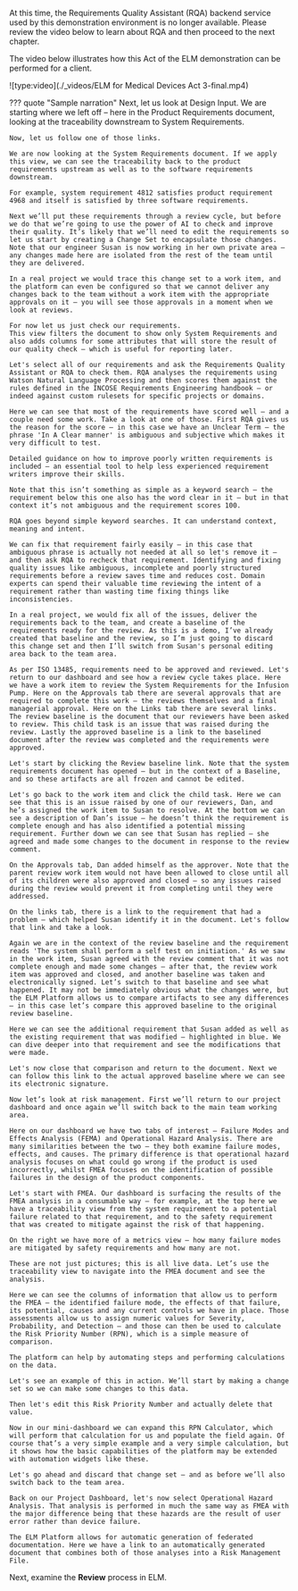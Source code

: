 At this time, the Requirements Quality Assistant (RQA) backend service used by this demonstration environment is no longer available. Please review the video below to learn about RQA and then proceed to the next chapter.

The video below illustrates how this Act of the ELM demonstration can be performed for a client.

![type:video](./_videos/ELM for Medical Devices Act 3-final.mp4)

??? quote "Sample narration"
    Next, let us look at Design Input. We are starting where we left off – here in the Product Requirements document, looking at the traceability downstream to System Requirements.

    Now, let us follow one of those links.

    We are now looking at the System Requirements document. If we apply this view, we can see the traceability back to the product requirements upstream as well as to the software requirements downstream.

    For example, system requirement 4812 satisfies product requirement 4968 and itself is satisfied by three software requirements.

    Next we’ll put these requirements through a review cycle, but before we do that we’re going to use the power of AI to check and improve their quality. It’s likely that we’ll need to edit the requirements so let us start by creating a Change Set to encapsulate those changes. Note that our engineer Susan is now working in her own private area – any changes made here are isolated from the rest of the team until they are delivered.

    In a real project we would trace this change set to a work item, and the platform can even be configured so that we cannot deliver any changes back to the team without a work item with the appropriate approvals on it – you will see those approvals in a moment when we look at reviews.

    For now let us just check our requirements.
    This view filters the document to show only System Requirements and also adds columns for some attributes that will store the result of our quality check – which is useful for reporting later.

    Let's select all of our requirements and ask the Requirements Quality Assistant or RQA to check them. RQA analyses the requirements using Watson Natural Language Processing and then scores them against the rules defined in the INCOSE Requirements Engineering handbook – or indeed against custom rulesets for specific projects or domains.

    Here we can see that most of the requirements have scored well – and a couple need some work. Take a look at one of those. First RQA gives us the reason for the score – in this case we have an Unclear Term – the phrase 'In A Clear manner' is ambiguous and subjective which makes it very difficult to test.

    Detailed guidance on how to improve poorly written requirements is included – an essential tool to help less experienced requirement writers improve their skills.

    Note that this isn’t something as simple as a keyword search – the requirement below this one also has the word clear in it – but in that context it’s not ambiguous and the requirement scores 100.

    RQA goes beyond simple keyword searches. It can understand context, meaning and intent.

    We can fix that requirement fairly easily – in this case that ambiguous phrase is actually not needed at all so let's remove it – and then ask RQA to recheck that requirement. Identifying and fixing quality issues like ambiguous, incomplete and poorly structured requirements before a review saves time and reduces cost. Domain experts can spend their valuable time reviewing the intent of a requirement rather than wasting time fixing things like inconsistencies.

    In a real project, we would fix all of the issues, deliver the requirements back to the team, and create a baseline of the requirements ready for the review. As this is a demo, I’ve already created that baseline and the review, so I’m just going to discard this change set and then I’ll switch from Susan's personal editing area back to the team area.

    As per ISO 13485, requirements need to be approved and reviewed. Let's return to our dashboard and see how a review cycle takes place. Here we have a work item to review the System Requirements for the Infusion Pump. Here on the Approvals tab there are several approvals that are required to complete this work – the reviews themselves and a final managerial approval. Here on the Links tab there are several links. The review baseline is the document that our reviewers have been asked to review. This child task is an issue that was raised during the review. Lastly the approved baseline is a link to the baselined document after the review was completed and the requirements were approved.

    Let's start by clicking the Review baseline link. Note that the system requirements document has opened – but in the context of a Baseline, and so these artifacts are all frozen and cannot be edited.

    Let's go back to the work item and click the child task. Here we can see that this is an issue raised by one of our reviewers, Dan, and he’s assigned the work item to Susan to resolve. At the bottom we can see a description of Dan’s issue – he doesn’t think the requirement is complete enough and has also identified a potential missing requirement. Further down we can see that Susan has replied – she agreed and made some changes to the document in response to the review comment.

    On the Approvals tab, Dan added himself as the approver. Note that the parent review work item would not have been allowed to close until all of its children were also approved and closed – so any issues raised during the review would prevent it from completing until they were addressed.

    On the links tab, there is a link to the requirement that had a problem – which helped Susan identify it in the document. Let's follow that link and take a look.

    Again we are in the context of the review baseline and the requirement reads 'The system shall perform a self test on initiation.' As we saw in the work item, Susan agreed with the review comment that it was not complete enough and made some changes – after that, the review work item was approved and closed, and another baseline was taken and electronically signed. Let’s switch to that baseline and see what happened. It may not be immediately obvious what the changes were, but the ELM Platform allows us to compare artifacts to see any differences – in this case let’s compare this approved baseline to the original review baseline.

    Here we can see the additional requirement that Susan added as well as the existing requirement that was modified – highlighted in blue. We can dive deeper into that requirement and see the modifications that were made.

    Let's now close that comparison and return to the document. Next we can follow this link to the actual approved baseline where we can see its electronic signature.

    Now let’s look at risk management. First we’ll return to our project dashboard and once again we’ll switch back to the main team working area.

    Here on our dashboard we have two tabs of interest – Failure Modes and Effects Analysis (FEMA) and Operational Hazard Analysis. There are many similarities between the two – they both examine failure modes, effects, and causes. The primary difference is that operational hazard analysis focuses on what could go wrong if the product is used incorrectly, whilst FMEA focuses on the identification of possible failures in the design of the product components.

    Let's start with FMEA. Our dashboard is surfacing the results of the FMEA analysis in a consumable way – for example, at the top here we have a traceability view from the system requirement to a potential failure related to that requirement, and to the safety requirement that was created to mitigate against the risk of that happening.

    On the right we have more of a metrics view – how many failure modes are mitigated by safety requirements and how many are not.

    These are not just pictures; this is all live data. Let’s use the traceability view to navigate into the FMEA document and see the analysis.

    Here we can see the columns of information that allow us to perform the FMEA – the identified failure mode, the effects of that failure, its potential, causes and any current controls we have in place. Those assessments allow us to assign numeric values for Severity, Probability, and Detection – and those can then be used to calculate the Risk Priority Number (RPN), which is a simple measure of comparison.

    The platform can help by automating steps and performing calculations on the data.

    Let's see an example of this in action. We’ll start by making a change set so we can make some changes to this data.

    Then let's edit this Risk Priority Number and actually delete that value.

    Now in our mini-dashboard we can expand this RPN Calculator, which will perform that calculation for us and populate the field again. Of course that’s a very simple example and a very simple calculation, but it shows how the basic capabilities of the platform may be extended with automation widgets like these.

    Let's go ahead and discard that change set – and as before we’ll also switch back to the team area.

    Back on our Project Dashboard, let's now select Operational Hazard Analysis. That analysis is performed in much the same way as FMEA with the major difference being that these hazards are the result of user error rather than device failure.

    The ELM Platform allows for automatic generation of federated documentation. Here we have a link to an automatically generated document that combines both of those analyses into a Risk Management File.

<!--
1. Click the **4812** requirement link in the **Satisfied By** column.

![](_attachments/Req4812.png)

2. Click the **3. Up and Downstream Satisfaction** in the **Views** panel.

![](_attachments/Views-3UpAndDownstream.png)

Now use Requirements Quality Assistant (RQA) to check the quality of the requirements. RQA can populate the scores returned and the reasons for any low scores as attributes in the module. For these attributes to be populated, the module must be writable and so you will start by creating a **change set**.

A **change set** allows a team to manage the impact of changes and ensures that changes are only made with the appropriate approvals, and that those changes are properly documented. Typically, this option is enabled when the project reaches a milestone and/or stable state.

3. Click the **current context button** at top right of header bar.

![](_attachments/CurrentContextButton.png)

??? info "Birds-eye view"
    ![](_attachments/CurrentContextButton-BEV.png)

4. Click **Create Change Set...**.

![](_attachments/CreateChangeSetButton.png)

5. Enter **Checking Requirements Quality** in the **Name** text entry field.

![](_attachments/ChangeSetName.png)

6. Click the **Create** button.

![](_attachments/ChangeSetNameCreate.png)

7. Click the **current context button** and verify the current change set is **Checking Requirements Quality**.

![](_attachments/VerifyChangeSet.png)

8. Click the **Mini Dashboard** ![](_attachments/MiniDashboardIcon.png) icon.

![](_attachments/MiniDashboard.png)

9. Click the **Pin** ![](_attachments/PinIcon.png) icon to keep the **Mini Dashboard** open.

![](_attachments/PinMiniDashboard.png)

10. Click the **9. RQA** link in the **Views** panel.

![](_attachments/ViewsRQA.png)

Take notice of the columns in the RQA view: **RQA Score** and **Issues Found by RQA**.

11. Hover the mouse between the **Views** panel and the table of **Requirements**, and click the **double arrow** ![](_attachments/DoubleArrows.png) icon in the sidebar to collapse both the left and right-hand sidebars.

![](_attachments/HideSideBars.png)

12. Click the **checkbox** next to the **first requirement**.

![](_attachments/SelectFirstRequirement.png)

13. Scroll down to bottom of list, hold down the **Shift** key, and click the **checkbox** for the **last requirement** to select all the requirements.

![](_attachments/SelectAllRequirements.png)

14. Click the **Check selected** button in the RQA panel of the **Mini Dashboard**.

![](_attachments/CheckSelected.png)

It will take a few seconds for the RQA scoring to complete.

15. Drag the right-hand side of the **Mini Dashboard** to the right to expand it.

![](_attachments/DragMiniDashboard.png)

16. Notice the scores returned have been recorded as attributes and the reason for any low scores.

![](_attachments/RQAScores.png)

17. Click the **5107** requirement in the **RQA panel** of the **Mini Dashboard**.

![](_attachments/Req5107.png)

!!! warning
    The RQA team releases a new version every 2 weeks. It is impossible to keep training material up to date with that schedule. The scores returned by RQA may therefore be completely different than the ones recorded in this document. If this is the case, then skip fixing the requirement below and discard the change set.

18. Click **Show details** under the **5107 requirement**.

![](_attachments/Req5107ShowDetails.png)

19. In the main table, **Double-click** inside the text of the **5107 requirement** to edit it.

![](_attachments/Req5107Text.png)

20. Delete the text **in a clear manner** and click away from the requirement to apply the change.

![](_attachments/Req5107RemoveText.png)

![](_attachments/Req5107RemovedText.png)

Now that the ambiguity of the requirement is removed, recheck the modified artifact.

21. Click the **recheck** ![](_attachments/RecheckIcon.png) icon in the **RQA panel** of the **Mini Dashboard** for the updated requirement.

![](_attachments/Req5107Recheck.png)

22. Notice the **5107 requirement** now scores a 100.

![](_attachments/Req5107Rescored.png)

Checking the requirements for quality is not a replacement for a review; rather an enhancement. Checing and fixing quality before going into a review means that domain experts can spend their valuable time reviewing the intent of the requirement rather than wasting time on poorly written requirements.

In a real project, all requirements would be checked and fixed before creating a baseline and moving into a review cycle. For this demonstration environment, the changes will be discarded.

23. Click the **Pin** ![](_attachments/PinIcon2.png) to collapse the **Mini Dashboard**>

![](_attachments/CollapseDashboard.png)

24. Click away from the **Mini Dashboard** so it slides back in place.
25. Click the **current context button**.

![](_attachments/CurrentContextButton.png)

26. Click **Discard Change Set...**.

![](_attachments/DiscardCurrentChangeSet.png)

27. Click the **Discard the Change Set** button.

![](_attachments/DiscardCurrentChangeSetButton.png)

!!! important "Important"
    Creating a change set moves the context out of the base global configuration into a personal stream (Susan's in this environment). Discarding (or delivering) the change set does not return to the base global configuration – one must switch back to the base ‘variant’ of the product using the favorites menu.

28. Click the **current context button**.

![](_attachments/CurrentContextButton.png)

29. Click the **dropdown** button to see the recently used and favorite configurations.

![](_attachments/CurrentContextSwitch.png)

30. Click the **Infusion Pump Base** global stream.

![](_attachments/GlobalStream.png)

31. Click the **collapsed left-hand sidebar** to expand and reveal the **Views** panel.

![](_attachments/ExpandViewsPanel.png) -->

Next, examine the **Review** process in ELM.
